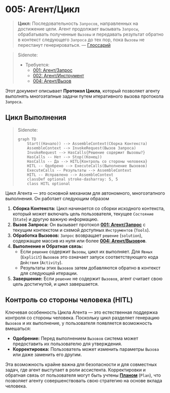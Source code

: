 # 005: Агент/Цикл

> **Цикл:** Последовательность `Запросов`, направленных на достижение цели. Агент продолжает вызывать `Запросы`, обрабатывать полученные `Вызовы` и передавать результат обратно в контекст следующего `Запроса` до тех пор, пока `Вызовы` не перестанут генерироваться. — [Глоссарий](./000_glossary.md)

> Sidenote:
> - Требуется:
>   - [001: Агент/Запрос](./001_agent_request.md)
>   - [002: Агент/Инструмент](./002_agent_tool.md)
>   - [004: Агент/Вызов](./004_agent_call.md)

Этот документ описывает **Протокол Цикла**, который позволяет агенту выполнять многоэтапные задачи путем итеративного вызова протокола `Запроса`.

## Цикл Выполнения

> Sidenote:
> ```mermaid
> graph TD
>     Start((Начало)) --> AssembleContext(Сборка Контекста)
>     AssembleContext --> InvokeRequest(Вызов Запроса)
>     InvokeRequest --> HasCalls{Решение содержит Вызовы?}
>     HasCalls -- Нет --> Stop((Конец))
>     HasCalls -- Да --> HITL{Контроль со стороны человека}
>     HITL -- Одобрено --> ExecuteCalls(Выполнение Вызовов)
>     ExecuteCalls -- Результаты --> AssembleContext
>     HITL -- Исправлено --> AssembleContext
>     classDef optional stroke-dasharray: 5, 5
>     class HITL optional
> ```

Цикл Агента — это основной механизм для автономного, многоэтапного выполнения. Он работает следующим образом

1.  **Сборка Контекста:** Цикл начинается со сборки исходного контекста, который может включать цель пользователя, текущее `Состояние` (`State`) и другую важную информацию.
2.  **Вызов Запроса:** Он вызывает протокол **[001: Агент/Запрос](./001_agent_request.md)** с текущим контекстом и схемой доступных `Инструментов` (`Tools`).
3.  **Обработка Вызовов:** `Запрос` возвращает `решение` (`solution`), содержащее массив из нуля или более **[004: Агент/Вызов](./004_agent_call.md)ов**.
4.  **Выполнение и Обратная связь:**
    - Если `решение` содержит `Вызовы`, цикл их выполняет. Для `Явных` (`Explicit`) `Вызовов` это означает запуск соответствующего кода `Действия` (`Activity`).
    - Результаты этих `Вызовов` затем добавляются обратно в контекст для следующей итерации.
5.  **Завершение:** Если `решение` не содержит `Вызовов`, агент считает свою цель достигнутой, и цикл завершается.

## Контроль со стороны человека (HITL)

Ключевая особенность Цикла Агента — это естественная поддержка контроля со стороны человека. Поскольку цикл разделяет генерацию `Вызовов` и их выполнение, у пользователя появляется возможность вмешаться:

- **Одобрение:** Перед выполнением `Вызовов` система может предоставить их пользователю для утверждения.
- **Корректировка:** Пользователь может изменить параметры `Вызова` или даже заменить его другим.

Эта возможность крайне важна для безопасности и для совместных задач, где агент выступает в роли ассистента. Корректировки и обратная связь от пользователя могут быть учтены **[Планом](./012_agent_plan.md)** (`Plan`), что позволяет агенту совершенствовать свою стратегию на основе вклада человека.